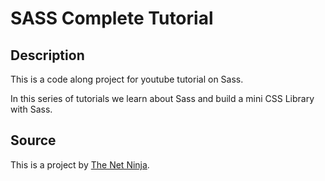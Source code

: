 # SASS Complete Tutorial

## Description

This is a code along project for youtube tutorial on Sass.

In this series of tutorials we learn about Sass and build a mini CSS Library with
Sass.

## Source

This is a project by [The Net Ninja](https://www.youtube.com/c/TheNetNinja).

